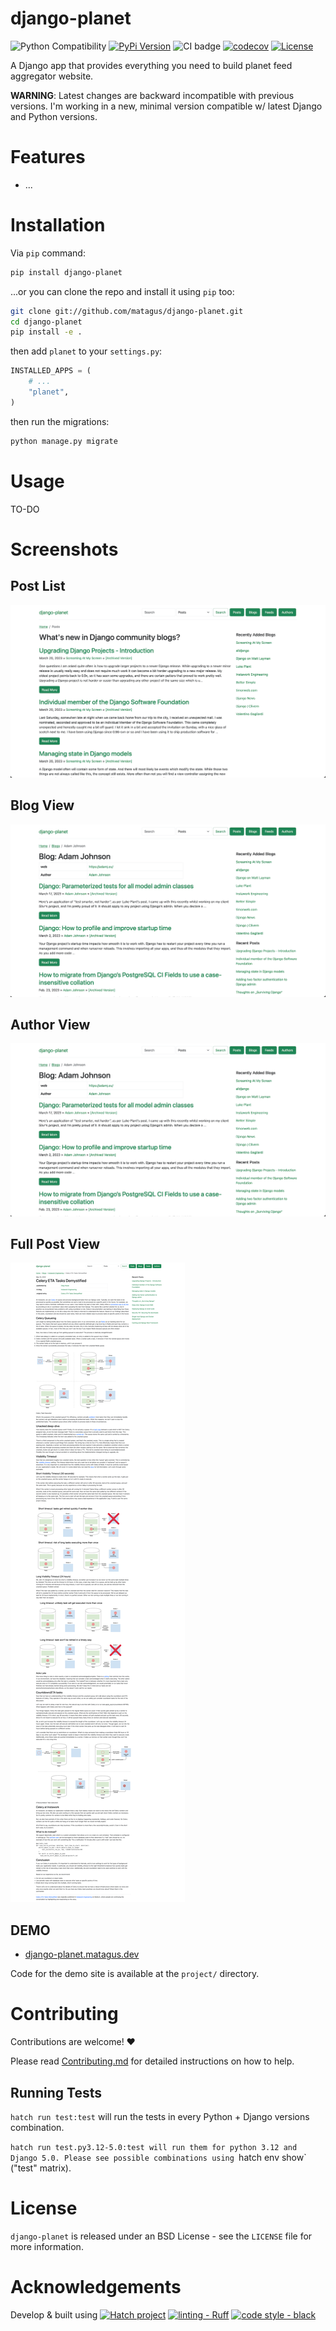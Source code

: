 # django-planet

![Python Compatibility](https://img.shields.io/badge/python-3.9%20%7C%203.10%20%7C%203.11%20%7C%203.12-blue.svg) [![PyPi Version](https://img.shields.io/pypi/v/django-planet.svg)](https://pypi.python.org/pypi/django-planet)  ![CI badge](https://github.com/matagus/django-planet/actions/workflows/ci.yml/badge.svg) [![codecov](https://codecov.io/gh/matagus/django-planet/graph/badge.svg?token=a64SxEDQk0)](https://codecov.io/gh/matagus/django-planet) [![License](https://img.shields.io/badge/License-BSD_3--Clause-blue.svg)](https://opensource.org/licenses/BSD-3-Clause)

A Django app that provides everything you need to build planet feed aggregator website.

**WARNING**: Latest changes are backward incompatible with previous versions. I'm working in a new, minimal version compatible w/ latest Django and Python versions.

Features
========

- ...

Installation
============

Via `pip` command:

```bash
pip install django-planet
```

...or you can clone the repo and install it using `pip` too:

```bash
git clone git://github.com/matagus/django-planet.git
cd django-planet
pip install -e .
```

then add `planet` to your `settings.py`:

```python
INSTALLED_APPS = (
    # ...
    "planet",
)
```

then run the migrations:

```bash
python manage.py migrate
```

Usage
=====

TO-DO

Screenshots
===========

Post List
---------

![Post List](https://raw.githubusercontent.com/matagus/django-planet/main/screenshots/post-list.png)

Blog View
---------

![Blog View](https://raw.githubusercontent.com/matagus/django-planet/main/screenshots/blog.png)

Author View
-----------

![Author View](https://raw.githubusercontent.com/matagus/django-planet/main/screenshots/blog.png)

Full Post View
--------------

![Full Post View](https://raw.githubusercontent.com/matagus/django-planet/main/screenshots/full-post.png)


DEMO
----

* [django-planet.matagus.dev](https://django-planet.matagus.dev/)

Code for the demo site is available at the `project/` directory.

Contributing
============

Contributions are welcome! ❤️

Please read [Contributing.md](CONTRIBUTING.md) for detailed instructions on how to help.

Running Tests
-------------

`hatch run test:test` will run the tests in every Python + Django versions combination.

`hatch run test.py3.12-5.0:test will run them for python 3.12 and Django 5.0. Please see possible combinations using
`hatch env show` ("test" matrix).


License
=======

`django-planet` is released under an BSD License - see the `LICENSE` file
for more information.


Acknowledgements
================

Develop & built using [![Hatch project](https://img.shields.io/badge/%F0%9F%A5%9A-Hatch-4051b5.svg)](https://github.com/pypa/hatch) [![linting - Ruff](https://img.shields.io/endpoint?url=https://raw.githubusercontent.com/astral-sh/ruff/main/assets/badge/v2.json)](https://github.com/astral-sh/ruff) [![code style - black](https://img.shields.io/badge/code%20style-black-000000.svg)](https://github.com/psf/black)
